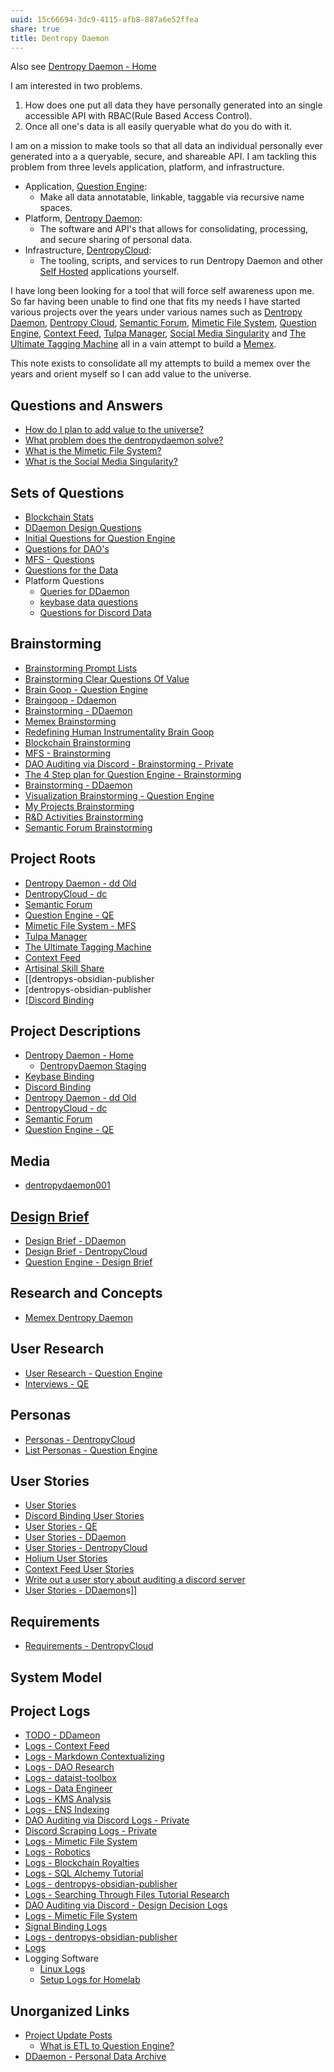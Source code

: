 ```yaml
---
uuid: 15c66694-3dc9-4115-afb8-887a6e52ffea
share: true
title: Dentropy Daemon
---
```

Also see [Dentropy Daemon - Home](/488cb22c-91d3-4d1e-bd47-b1588e3fb899)

I am interested in two problems. 

1. How does one put all data they have personally generated into an single accessible API with RBAC(Rule Based Access Control).
2. Once all one's data is all easily queryable what do you do with it.

I am on a mission to make tools so that all data an individual personally ever generated into a a queryable, secure, and shareable API. I am tackling this problem from three levels application, platform, and infrastructure.

* Application, [Question Engine](/cc5cc49d-f554-4f29-b31a-b8789688e6a3):
	* Make all data annotatable, linkable, taggable via recursive name spaces.
* Platform, [Dentropy Daemon](/488cb22c-91d3-4d1e-bd47-b1588e3fb899):
	* The software and API's that allows for consolidating, processing, and secure sharing of personal data.
* Infrastructure, [DentropyCloud](/53b4819a-70af-4a7d-be7f-c79d3b1fa40a):
	* The tooling, scripts, and services to run Dentropy Daemon and other [Self Hosted](/undefined) applications yourself.

I have long been looking for a tool that will force self awareness upon me. So far having been unable to find one that fits my needs I have started various projects over the years under various names such as [Dentropy Daemon](/15c66694-3dc9-4115-afb8-887a6e52ffea), [Dentropy Cloud](/4b98c736-45b5-4151-80b5-7ab0c746f1ea), [Semantic Forum](/b1c652df-6eb9-4e60-9bb5-c94c972ba35a), [Mimetic File System](/b93b6058-c6a0-488e-a4b1-13bfe452b1c7), [Question Engine](/undefined), [Context Feed](/645edce8-3a74-423c-a889-6fec0c1beaa9), [Tulpa Manager](/undefined), [Social Media Singularity](/a774c0a5-5e5e-48f9-8ab5-a91eb358c5f4) and [The Ultimate Tagging Machine](/163c0664-6ffd-4777-9dca-ece7754d44c0) all in a vain attempt to build a [Memex](/undefined).

This note exists to consolidate all my attempts to build a memex over the years and orient myself so I can add value to the universe.

## Questions and Answers

* [How do I plan to add value to the universe?](/a8266a1f-e6ca-4cf7-af97-e5cc7198f8ce)
* [What problem does the dentropydaemon solve?](/97e9c159-ac4f-454b-a2fe-0922348e0480)
* [What is the Mimetic File System?](/d6bc0e0e-54f2-4389-a143-3bb60f8daa61)
* [What is the Social Media Singularity?](/689ab726-0af1-4fc8-826d-216ff577c30f)
## Sets of Questions

* [Blockchain Stats](/undefined)
* [DDaemon Design Questions](/69bf97e8-955d-47f9-94e1-3206a95dad3f)
* [Initial Questions for Question Engine](/344c2005-e043-44c9-82a2-1ae504cdee33)
* [Questions for DAO's](/766d2aac-bcb3-4b91-a029-537e834f2816)
* [MFS - Questions](/3aea3735-f4db-4e42-be73-909c55bcf060)
* [Questions for the Data](/undefined)
* Platform Questions
	* [Queries for DDaemon](/da8ee43f-5075-4547-a583-65a941185d4a)
	* [keybase data questions](/e8844eeb-76f6-4df1-b639-dc776b63ffc1)
	* [Questions for Discord Data](/46abc67b-bbe7-4800-82f5-f08d4c457ef0)

## Brainstorming

* [Brainstorming Prompt Lists](/undefined)
* [Brainstorming Clear Questions Of Value](/undefined)
* [Brain Goop - Question Engine](/undefined)
* [Braingoop - Ddaemon](/undefined)
* [Brainstorming - DDaemon](/undefined)
* [Memex Brainstorming](/41aa9635-c8ef-4650-aabd-b7bf9986cd1b)
* [Redefining Human Instrumentality Brain Goop](/undefined)
* [Blockchain Brainstorming](/undefined)
* [MFS - Brainstorming](/571b748d-4064-4c65-b505-3eb63e6c66a1)
* [DAO Auditing via Discord - Brainstorming - Private](/undefined)
* [The 4 Step plan for Question Engine - Brainstorming](/undefined)
* [Brainstorming - DDaemon](/undefined)
* [Visualization Brainstorming - Question Engine](/undefined)
* [My Projects Brainstorming](/undefined)
* [R&D Activities Brainstorming](/undefined)
* [Semantic Forum Brainstorming](/undefined)

## Project Roots

* [Dentropy Daemon - dd Old](/undefined)
* [DentropyCloud - dc](/53b4819a-70af-4a7d-be7f-c79d3b1fa40a)
* [Semantic Forum](/b1c652df-6eb9-4e60-9bb5-c94c972ba35a)
* [Question Engine - QE](/cc5cc49d-f554-4f29-b31a-b8789688e6a3)
* [Mimetic File System - MFS](/174ec832-c137-4d44-b581-3e552e0c047e)
* [Tulpa Manager](/undefined)
* [The Ultimate Tagging Machine](/163c0664-6ffd-4777-9dca-ece7754d44c0)
* [Context Feed](/645edce8-3a74-423c-a889-6fec0c1beaa9)
* [Artisinal Skill Share](/undefined)
* [[dentropys-obsidian-publisher
* [dentropys-obsidian-publisher
* [[Discord Binding](/undefined)
## Project Descriptions

* [Dentropy Daemon - Home](/488cb22c-91d3-4d1e-bd47-b1588e3fb899)
	* [DentropyDaemon Staging](/56ba2a24-c0c2-450a-aefe-5baecd34b809)
* [Keybase Binding](/3ff1df10-10b8-4206-b9b2-3bbad4b748d5)
* [Discord Binding](/1c376bfd-75ef-4c0d-9e23-3680653de55f)
* [Dentropy Daemon - dd Old](/undefined)
* [DentropyCloud - dc](/53b4819a-70af-4a7d-be7f-c79d3b1fa40a)
* [Semantic Forum](/b1c652df-6eb9-4e60-9bb5-c94c972ba35a)
* [Question Engine - QE](/cc5cc49d-f554-4f29-b31a-b8789688e6a3)

## Media

* [dentropydaemon001](/9185d692-f387-421a-b48f-ea0b61ca2152)

## [Design Brief](/80831318-5ca1-48c9-8f85-2ef6346f9737)

* [Design Brief - DDaemon](/702312c0-e3ed-464f-bc49-beb2de1169b6)
* [Design Brief - DentropyCloud](/f992b586-671a-4c15-b91e-4272eb41cf07)
* [Question Engine - Design Brief](/undefined)

## Research and Concepts

* [Memex Dentropy Daemon](/571ae1d5-47d9-4958-a2e6-74df7eb620ab)

## User Research

* [User Research - Question Engine](/undefined)
* [Interviews - QE](/undefined)

## Personas

* [Personas - DentropyCloud](/1e9a908e-7c40-48e3-af69-242c18dfeb0e)
* [List Personas - Question Engine](/undefined)

## User Stories

* [User Stories](/44c10f20-28ae-489d-bc46-0547c7997242)
* [Discord Binding User Stories](/a976ba89-4013-4831-ab31-b5d59a7ae971)
* [User Stories - QE](/f137b314-579f-42ab-8be5-1c72bf9ebcd9)
* [User Stories - DDaemon](/92a22ef8-5137-47e9-a48a-ece9720f6169)
* [User Stories - DentropyCloud](/c4e92074-2abd-48aa-b129-540da1897ab8)
* [Holium User Stories](/c73ff582-6cf4-41b1-b791-9bbfe4819878)
* [Context Feed User Stories](/4dbd9d5a-37e4-4b19-b778-f82537c21498)
* [Write out a user story about auditing a discord server](/undefined)
* [User Stories - DDaemon](/92a22ef8-5137-47e9-a48a-ece9720f6169)s]]

## Requirements

* [Requirements - DentropyCloud](/eaac3a5a-3608-4275-9993-2b5a77b76dd3)

## System Model


## Project Logs

* [TODO - DDameon](/b6cdc671-377e-4b01-b0f8-6a2849e84405)
* [Logs - Context Feed](/e26135b0-01e6-4ffd-b515-1478fdb2a1b5)
* [Logs - Markdown Contextualizing](/undefined)
* [Logs - DAO Research](/2fa7bcd5-8775-45f7-b6df-e86977b335f9)
* [Logs - dataist-toolbox](/undefined)
* [Logs - Data Engineer](/undefined)
* [Logs - KMS Analysis](/b9ca9c26-5838-498b-9081-2ca3a77ce22f)
* [Logs - ENS Indexing](/3bbb81b1-154a-494f-acdf-781ad8ff35cf)
* [DAO Auditing via Discord Logs - Private](/undefined)
* [Discord Scraping Logs - Private](/undefined)
* [Logs - Mimetic File System](/44e97955-3c27-4c44-ad3f-35740e9b3990)
* [Logs - Robotics](/665bc8a7-d6f9-4fe2-be93-1f1e162cf4a1)
* [Logs - Blockchain Royalties](/2e191352-0a11-410d-b4a5-50574257b3d6)
* [Logs - SQL Alchemy Tutorial](/8502a9ac-1ae1-42de-97e2-80777ff04908)
* [Logs - dentropys-obsidian-publisher](/undefined)
* [Logs - Searching Through Files Tutorial Research](/1fa45ca3-dc17-45e7-b4ce-d21c4ed08844)
* [DAO Auditing via Discord - Design Decision Logs](/undefined)
* [Logs - Mimetic File System](/44e97955-3c27-4c44-ad3f-35740e9b3990)
* [Signal Binding Logs](/undefined)
* [Logs - dentropys-obsidian-publisher](/undefined)
* [Logs](/undefined)
* Logging Software
	* [Linux Logs](/767e388b-3e3b-40bb-b2f8-557f28da89e2)
	* [Setup Logs for Homelab](/undefined)


## Unorganized Links

* [Project Update Posts](/4c45797f-8d43-4277-a5c1-de8df9aa7876)
	* [What is ETL to Question Engine?](/65d3b35b-b939-4da8-bd29-e206dd2ea9bc)
* [DDaemon - Personal Data Archive](/undefined)
